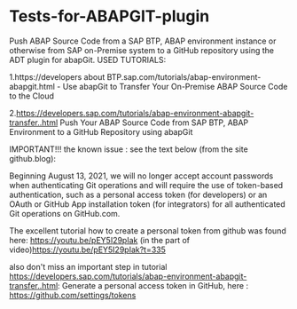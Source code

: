 # Tests-for-ABAPGIT-plugin
Push  ABAP Source Code from a SAP BTP, ABAP environment instance or otherwise from SAP on-Premise system to a GitHub repository using the ADT plugin for abapGit.
USED TUTORIALS:

1.https://developers about BTP.sap.com/tutorials/abap-environment-abapgit.html -
Use abapGit to Transfer Your On-Premise ABAP Source Code to the Cloud


2.https://developers.sap.com/tutorials/abap-environment-abapgit-transfer..html
Push Your ABAP Source Code from SAP BTP, ABAP Environment to a GitHub Repository using abapGit


IMPORTANT!!!
the known issue :
 see the text below (from the site github.blog):
 
Beginning August 13, 2021, we will no longer accept account passwords when authenticating Git operations and will require the use of token-based authentication, such as a personal access token (for developers) or an OAuth or GitHub App installation token (for integrators) for all authenticated Git operations on GitHub.com.

The excellent tutorial how to create a personal token from github was found here:
https://youtu.be/pEY5I29pIak
(in the part of video)https://youtu.be/pEY5I29pIak?t=335

also don't miss an important step in tutorial https://developers.sap.com/tutorials/abap-environment-abapgit-transfer..html:
Generate a personal access token in GitHub, here : https://github.com/settings/tokens







